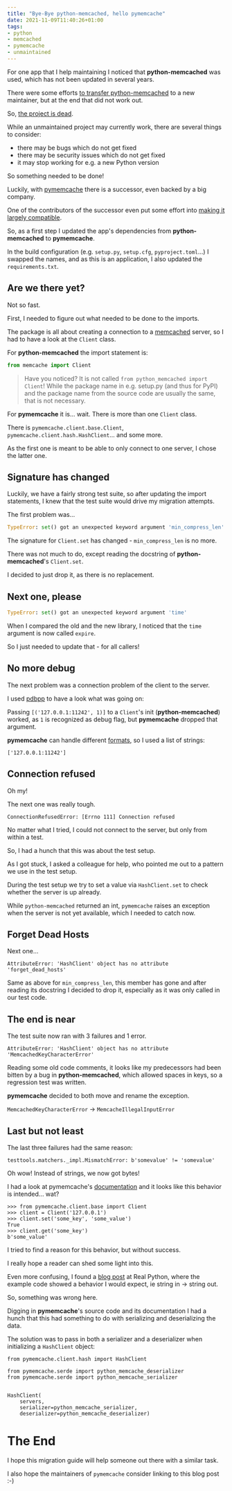 ```yaml
---
title: "Bye-Bye python-memcached, hello pymemcache"
date: 2021-11-09T11:40:26+01:00
tags:
- python
- memcached
- pymemcache
- unmaintained
---
```


For one app that I help maintaining I noticed that **python-memcached** was used, which has not been updated in several years.

There were some efforts [to transfer python-memcached](https://github.com/linsomniac/python-memcached/issues/95) to a new maintainer,
but at the end that did not work out.

So, [the project is dead](https://github.com/linsomniac/python-memcached/issues/177).

While an unmaintained project may currently work,
there are several things to consider:
- there may be bugs which do not get fixed
- there may be security issues which do not get fixed
- it may stop working for e.g. a new Python version

So something needed to be done!

Luckily,
with [pymemcache](https://pypi.org/project/pymemcache/) there is a successor,
even backed by a big company.

One of the contributors of the successor even put some effort into [making it largely compatible](https://github.com/linsomniac/python-memcached/issues/177#issuecomment-744345125).

So, as a first step I updated the app's dependencies from **python-memcached** to **pymemcache**.

In the build configuration (e.g. `setup.py`, `setup.cfg`, `pyproject.toml`...) I swapped the names,
and as this is an application, I also updated the `requirements.txt`.

## Are we there yet?

Not so fast.

First, I needed to figure out what needed to be done to the imports.

The package is all about creating a connection to a [memcached](https://memcached.org/) server,
so I had to have a look at the `Client` class.

For **python-memcached** the import statement is:

```python
from memcache import Client
```

> Have you noticed?
> It is not called `from python_memcached import Client`!
> While the package name in e.g. setup.py (and thus for PyPI)
and the package name from the source code are usually the same,
that is not necessary.

For **pymemcache** it is... wait. There is more than one `Client` class.

There is `pymemcache.client.base.Client`, `pymemcache.client.hash.HashClient`... and some more.

As the first one is meant to be able to only connect to one server,
I chose the latter one.

## Signature has changed

Luckily,
we have a fairly strong test suite,
so after updating the import statements,
I knew that the test suite would drive my migration attempts.

The first problem was...

```python
TypeError: set() got an unexpected keyword argument 'min_compress_len'
```

The signature for `Client.set` has changed - `min_compress_len` is no more.

There was not much to do,
except reading the docstring of **python-memcached**'s `Client.set`.

I decided to just drop it,
as there is no replacement.

## Next one, please

```python
TypeError: set() got an unexpected keyword argument 'time'
```

When I compared the old and the new library,
I noticed that the `time` argument is now called `expire`.

So I just needed to update that - for all callers!

## No more debug

The next problem was a connection problem of the client to the server.

I used [pdbpp](https://pypi.org/project/pdbpp/) to have a look what was going on:

Passing `[('127.0.0.1:11242', 1)]` to a `Client`'s init (**python-memcached**) worked,
as `1` is recognized as debug flag,
but **pymemcache** dropped that argument.

**pymemcache** can handle different [formats](https://github.com/pinterest/pymemcache/blob/79d98d23cd589556b0dc51a7d10ea338e90a944e/pymemcache/client/base.py#L120-L138),
so I used a list of strings:

```
['127.0.0.1:11242']
```

## Connection refused

Oh my!

The next one was really tough.

```
ConnectionRefusedError: [Errno 111] Connection refused
```

No matter what I tried,
I could not connect to the server,
but only from within a test.

So, I had a hunch that this was about the test setup.

As I got stuck,
I asked a colleague for help,
who pointed me out to a pattern we use in the test setup.

During the test setup we try to set a value via `HashClient.set` to check whether the server is up already.

While `python-memcached` returned an int,
`pymemcache` raises an exception when the server is not yet available,
which I needed to catch now.

## Forget Dead Hosts

Next one...

```
AttributeError: 'HashClient' object has no attribute 'forget_dead_hosts'
```

Same as above for `min_compress_len`,
this member has gone and after reading its docstring I decided to drop it,
especially as it was only called in our test code.

## The end is near

The test suite now ran with 3 failures and 1 error.

```
AttributeError: 'HashClient' object has no attribute 'MemcachedKeyCharacterError'
```

Reading some old code comments, it looks like my predecessors had been bitten by a bug in **python-memcached**,
which allowed spaces in keys, so a regression test was written.

**pymemcache** decided to both move and rename the exception.

`MemcachedKeyCharacterError` -> `MemcacheIllegalInputError`

## Last but not least

The last three failures had the same reason:

```
testtools.matchers._impl.MismatchError: b'somevalue' != 'somevalue'
```

Oh wow! Instead of strings, we now got bytes!

I had a look at pymemcache's [documentation](https://pymemcache.readthedocs.io/en/latest/getting_started.html#interacting-with-pymemcache)
and it looks like this behavior is intended... wat?

```
>>> from pymemcache.client.base import Client
>>> client = Client('127.0.0.1')
>>> client.set('some_key', 'some_value')
True
>>> client.get('some_key')
b'some_value'
```

I tried to find a reason for this behavior,
but without success.

I really hope a reader can shed some light into this.

Even more confusing, I found a [blog post](https://realpython.com/python-memcache-efficient-caching/#storing-and-retrieving-cached-values-using-python) at Real Python,
where the example code showed a behavior I would expect, ie string in -> string out.

So, something was wrong here.

Digging in **pymemcache**'s source code and its documentation
I had a hunch that this had something to do with serializing and deserializing the data.

The solution was to pass in both a serializer and a deserializer when initializing a `HashClient` object:

```
from pymemcache.client.hash import HashClient

from pymemcache.serde import python_memcache_deserializer
from pymemcache.serde import python_memcache_serializer


HashClient(
    servers,
    serializer=python_memcache_serializer,
    deserializer=python_memcache_deserializer)
```

# The End

I hope this migration guide will help someone out there with a similar task.

I also hope the maintainers of `pymemcache` consider linking to this blog post :-)
